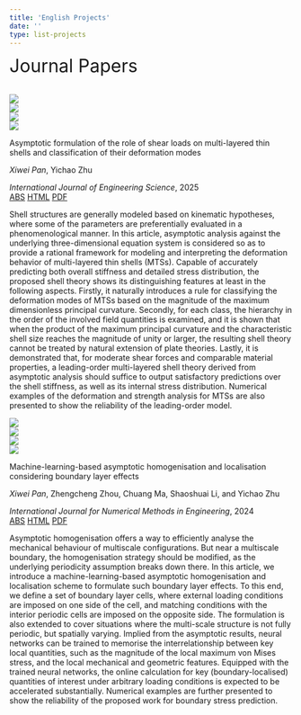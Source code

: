 ```yaml
---
title: 'English Projects'
date: ''
type: list-projects
---
```


<link rel="stylesheet" href="/css/add.css">
<div class="list-page">
  <div class="publications">
    <div class="publis-list">
      <p><font size="6">Journal Papers</font></p>
      <br>
      <div class="publis-item">
        <div class="item-thumb-list">
          <div class="item-thumb">
            <img src="/figures/projectFigs/Asymptotic_Shell/classification.png"
            class="preview z-depth-1 rounded medium-zoom-image">
          </div>
          <div class="item-thumb">
            <img src="/figures/projectFigs/Asymptotic_Shell/piecewise_linear.png"
            class="preview z-depth-1 rounded medium-zoom-image">
          </div>
          <div class="item-thumb">
            <img src="/figures/projectFigs/Asymptotic_Shell/cylindrical_contour.png"
            class="preview z-depth-1 rounded medium-zoom-image">
          </div>
          <div class="item-thumb">
            <img src="/figures/projectFigs/Asymptotic_Shell/ellipsoidal_contour.png"
            class="preview z-depth-1 rounded medium-zoom-image">
          </div>
        </div>
        <div class="item-content">
              <div class="item-tit">
                  <p>Asymptotic formulation of the role of shear loads on multi-layered thin shells and classification of their deformation modes</p>
              </div>
              <div class="item-desc">
                  <p><em>Xiwei Pan</em>, Yichao Zhu</p>
              </div>
              <div class="item-periodical">
                  <em>International Journal of Engineering Science</em>, 2025
              </div>
              <div class="item-btn">
                  <a class="item-ctrl" href="javascript:;">ABS</a>
                  <a href="https://www.sciencedirect.com/science/article/abs/pii/S0020722525001351" role="button" rel="external nofollow noopener" target="_blank">HTML</a>
                  <a href="https://arxiv.org/pdf/2407.21021" class="btn btn-sm z-depth-0" role="button" rel="external nofollow noopener" target="_blank">PDF</a>
              </div>
              <div class="item-abstract">
                  <p>Shell structures are generally modeled based on kinematic hypotheses, where some of the parameters are preferentially evaluated in a phenomenological manner. In this article, asymptotic analysis against the underlying three-dimensional equation system is considered so as to provide a rational framework for modeling and interpreting the deformation behavior of multi-layered thin shells (MTSs). Capable of accurately predicting both overall stiffness and detailed stress distribution, the proposed shell theory shows its distinguishing features at least in the following aspects. Firstly, it naturally introduces a rule for classifying the deformation modes of MTSs based on the magnitude of the maximum dimensionless principal curvature. Secondly, for each class, the hierarchy in the order of the involved field quantities is examined, and it is shown that when the product of the maximum principal curvature and the characteristic shell size reaches the magnitude of unity or larger, the resulting shell theory cannot be treated by natural extension of plate theories. Lastly, it is demonstrated that, for moderate shear forces and comparable material properties, a leading-order multi-layered shell theory derived from asymptotic analysis should suffice to output satisfactory predictions over the shell stiffness, as well as its internal stress distribution. Numerical examples of the deformation and strength analysis for MTSs are also presented to show the reliability of the leading-order model.</p>
              </div>
          </div>
      </div>
      <div class="publis-item">
        <div class="item-thumb-list">
          <div class="item-thumb">
            <img src="/figures/projectFigs/Local_BL/boundary_layer.png"
            class="preview z-depth-1 rounded medium-zoom-image">
          </div>
          <div class="item-thumb">
            <img src="/figures/projectFigs/Local_BL/periodic.png"
            class="preview z-depth-1 rounded medium-zoom-image">
          </div>
          <div class="item-thumb">
            <img src="/figures/projectFigs/Local_BL/aperiodic.png"
            class="preview z-depth-1 rounded medium-zoom-image">
          </div>
          <div class="item-thumb">
            <img src="/figures/projectFigs/Local_BL/matching_condition.png"
            class="preview z-depth-1 rounded medium-zoom-image">
          </div>
        </div>
        <div class="item-content">
              <div class="item-tit">
                  <p>Machine-learning-based asymptotic homogenisation and localisation considering boundary layer effects</p>
              </div>
              <div class="item-desc">
                  <p><em>Xiwei Pan</em>, Zhengcheng Zhou, Chuang Ma, Shaoshuai Li, and Yichao Zhu</p>
              </div>
              <div class="item-periodical">
                  <em>International Journal for Numerical Methods in Engineering</em>, 2024
              </div>
              <div class="item-btn">
                  <a class="item-ctrl" href="javascript:;">ABS</a>
                  <a href="https://onlinelibrary.wiley.com/doi/10.1002/nme.7367" role="button" rel="external nofollow noopener" target="_blank">HTML</a>
                  <a href="/files/Local_BL.pdf" class="btn btn-sm z-depth-0" role="button" rel="external nofollow noopener" target="_blank">PDF</a>
              </div>
              <div class="item-abstract">
                  <p>Asymptotic homogenisation offers a way to efficiently analyse the mechanical behaviour of multiscale configurations. But near a multiscale boundary, the homogenisation strategy should be modified, as the underlying periodicity assumption breaks down there. In this article, we introduce a machine-learning-based asymptotic homogenisation and localisation scheme to formulate such boundary layer effects. To this end, we define a set of boundary layer cells, where external loading conditions are imposed on one side of the cell, and matching conditions with the interior periodic cells are imposed on the opposite side. The formulation is also extended to cover situations where the multi-scale structure is not fully periodic, but spatially varying. Implied from the asymptotic results, neural networks can be trained to memorise the interrelationship between key local quantities, such as the magnitude of the local maximum von Mises stress, and the local mechanical and geometric features. Equipped with the trained neural networks, the online calculation for key (boundary-localised) quantities of interest under arbitrary loading conditions is expected to be accelerated substantially. Numerical examples are further presented to show the reliability of the proposed work for boundary stress prediction.</p>
              </div>
          </div>
      </div>
    </div>
  </div>
  </div>
  <script type="text/javascript" src="/js/jq.min.js"></script>
  <!--<script type="text/javascript" src="/js/medium-zoom.min.js"></script>-->
<!--   <script>
    $(document).ready(function () {
      let popImg = false;
      $('.item-thumb').click(function(e){
        if(popImg){
          return false
        }
        popImg = true;
        $(this).find('img').addClass('pop-img-click')
        $('.pop-img img').attr('src',$(this).find('img').attr('src'))
        $('.pop-hide').css({top:e.clientY,left:e.clientX})
        setTimeout(function(){
          $('.pop-img').removeClass('pop-hide')
          $('.pop-img').addClass('pop-show')
        },200)
      })
      $('.pop-img').click(function(){
        if(popImg){
          clearPop()
        }else{
          return false
        }
      })
      function clearPop(){
        $('.pop-img').addClass('pop-hide');
        $('.pop-img').removeClass('pop-show')
        setTimeout(function(){
          $('.pop-img img').attr('src','')
          $('.medium-zoom-image').removeClass('pop-img-click')
          popImg = false
        },300)
      }
      window.onscroll = function(){
        if(popImg){
          clearPop()
        }else{
          return false
        }
      }
    }); 
  </script> -->

  <div class="pop-img pop-hide">
    <img src="" alt="">
  </div>
  <div style="text-align: center; color: gray; margin-top: -20px; font-size: 19px;margin-bottom: 10px">
  </div>
<!--   <script>
    $(document).ready(function () { 
        // medium_zoom = mediumZoom("[data-zoomable]", 
        // { background: 'rgba(1,1,1,0)'})
      $('.item-ctrl').click(function(){
        let absDom = $(this).parents('.item-content').find('.item-abstract');
        if(absDom.hasClass('item-show')){
          absDom.removeClass('item-show')
        }else{
          absDom.addClass('item-show')
        }
      })
        // timeline
      $('.list-item').click(function(){
        if($(this).hasClass('item-hide')){
          $(this).removeClass('item-hide')
        }else{
          $(this).addClass('item-hide')
        }
      })    
    }); 
  </script> -->